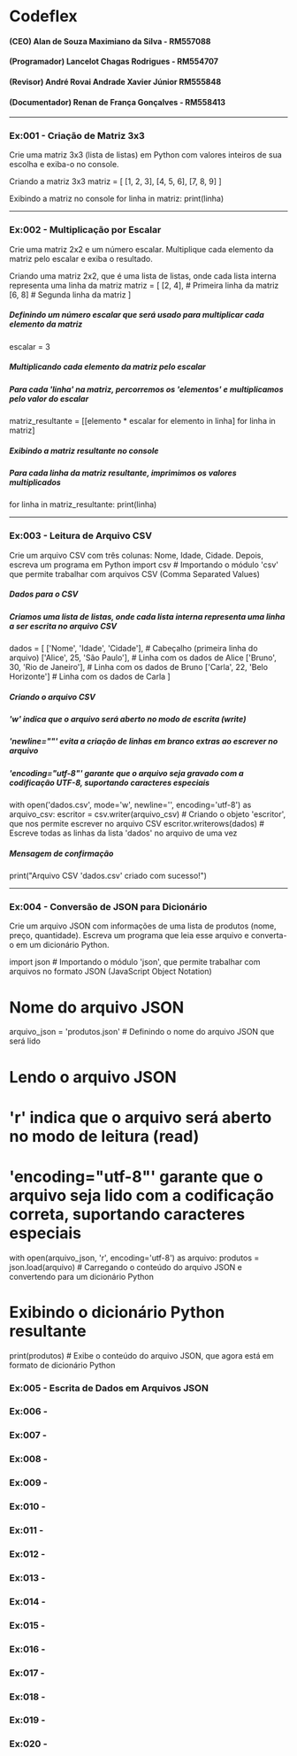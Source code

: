 # Codeflex

#### (CEO) Alan de Souza Maximiano da Silva - RM557088
#### (Programador) Lancelot Chagas Rodrigues - RM554707
#### (Revisor) André Rovai Andrade Xavier Júnior RM555848
#### (Documentador) Renan de França Gonçalves - RM558413

------------------------------------------------------------------------------------------------------------------------------------------

### Ex:001 - Criação de Matriz 3x3 
Crie uma matriz 3x3 (lista de listas) em Python com valores inteiros de sua escolha e exiba-o no console.

Criando a matriz 3x3
matriz = [
    [1, 2, 3],
    [4, 5, 6],
    [7, 8, 9]
]

Exibindo a matriz no console
for linha in matriz:
    print(linha)

--------------

### Ex:002 - Multiplicação por Escalar
Crie uma matriz 2x2 e um número escalar. Multiplique cada elemento da matriz pelo escalar e exiba o resultado.

Criando uma matriz 2x2, que é uma lista de listas, onde cada lista interna representa uma linha da matriz
matriz = [
    [2, 4],  # Primeira linha da matriz
    [6, 8]   # Segunda linha da matriz
]

##### Definindo um número escalar que será usado para multiplicar cada elemento da matriz
escalar = 3

##### Multiplicando cada elemento da matriz pelo escalar
##### Para cada 'linha' na matriz, percorremos os 'elementos' e multiplicamos pelo valor do escalar
matriz_resultante = [[elemento * escalar for elemento in linha] for linha in matriz]

##### Exibindo a matriz resultante no console
##### Para cada linha da matriz resultante, imprimimos os valores multiplicados
for linha in matriz_resultante:
    print(linha)

------------------------

### Ex:003 - Leitura de Arquivo CSV
Crie um arquivo CSV com três colunas: Nome, Idade, Cidade. Depois, escreva um programa em Python 
import csv  # Importando o módulo 'csv' que permite trabalhar com arquivos CSV (Comma Separated Values)

##### Dados para o CSV
##### Criamos uma lista de listas, onde cada lista interna representa uma linha a ser escrita no arquivo CSV
dados = [
    ['Nome', 'Idade', 'Cidade'],  # Cabeçalho (primeira linha do arquivo)
    ['Alice', 25, 'São Paulo'],   # Linha com os dados de Alice
    ['Bruno', 30, 'Rio de Janeiro'],  # Linha com os dados de Bruno
    ['Carla', 22, 'Belo Horizonte']   # Linha com os dados de Carla
]

##### Criando o arquivo CSV
##### 'w' indica que o arquivo será aberto no modo de escrita (write)
##### 'newline=""' evita a criação de linhas em branco extras ao escrever no arquivo
##### 'encoding="utf-8"' garante que o arquivo seja gravado com a codificação UTF-8, suportando caracteres especiais
with open('dados.csv', mode='w', newline='', encoding='utf-8') as arquivo_csv:
    escritor = csv.writer(arquivo_csv)  # Criando o objeto 'escritor', que nos permite escrever no arquivo CSV
    escritor.writerows(dados)  # Escreve todas as linhas da lista 'dados' no arquivo de uma vez

##### Mensagem de confirmação
print("Arquivo CSV 'dados.csv' criado com sucesso!")

---

### Ex:004 - Conversão de JSON para Dicionário
Crie um arquivo JSON com informações de uma lista de produtos (nome, preço,
quantidade). Escreva um programa que leia esse arquivo e converta-o em um
dicionário Python.

import json  # Importando o módulo 'json', que permite trabalhar com arquivos no formato JSON (JavaScript Object Notation)

# Nome do arquivo JSON
arquivo_json = 'produtos.json'  # Definindo o nome do arquivo JSON que será lido

# Lendo o arquivo JSON
# 'r' indica que o arquivo será aberto no modo de leitura (read)
# 'encoding="utf-8"' garante que o arquivo seja lido com a codificação correta, suportando caracteres especiais
with open(arquivo_json, 'r', encoding='utf-8') as arquivo:
    produtos = json.load(arquivo)  # Carregando o conteúdo do arquivo JSON e convertendo para um dicionário Python

# Exibindo o dicionário Python resultante
print(produtos)  # Exibe o conteúdo do arquivo JSON, que agora está em formato de dicionário Python

### Ex:005 - Escrita de Dados em Arquivos JSON

### Ex:006 - 

### Ex:007 - 

### Ex:008 - 

### Ex:009 - 

### Ex:010 - 

### Ex:011 - 

### Ex:012 - 

### Ex:013 - 

### Ex:014 - 

### Ex:015 - 

### Ex:016 - 

### Ex:017 - 

### Ex:018 - 

### Ex:019 - 

### Ex:020 - 


